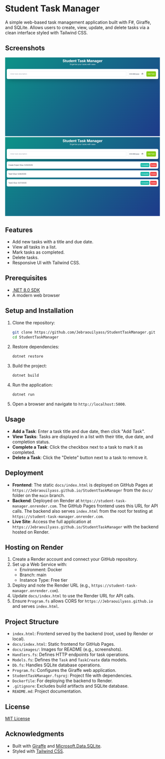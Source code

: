 # Student Task Manager

A simple web-based task management application built with F#, Giraffe, and SQLite. Allows users to create, view, update, and delete tasks via a clean interface styled with Tailwind CSS.

## Screenshots
![Task Manager UI](images/screenshot1.png)
![Adding a Task](images/screenshot2.png)

## Features
- Add new tasks with a title and due date.
- View all tasks in a list.
- Mark tasks as completed.
- Delete tasks.
- Responsive UI with Tailwind CSS.

## Prerequisites
- [.NET 8.0 SDK](https://dotnet.microsoft.com/download/dotnet/8.0)
- A modern web browser

## Setup and Installation
1. Clone the repository:
   ```bash
   git clone https://github.com/Jebraouilyass/StudentTaskManager.git
   cd StudentTaskManager
   ```
2. Restore dependencies:
   ```bash
   dotnet restore
   ```
3. Build the project:
   ```bash
   dotnet build
   ```
4. Run the application:
   ```bash
   dotnet run
   ```
5. Open a browser and navigate to `http://localhost:5000`.

## Usage
- **Add a Task**: Enter a task title and due date, then click "Add Task".
- **View Tasks**: Tasks are displayed in a list with their title, due date, and completion status.
- **Complete a Task**: Click the checkbox next to a task to mark it as completed.
- **Delete a Task**: Click the "Delete" button next to a task to remove it.

## Deployment
- **Frontend**: The static `docs/index.html` is deployed on GitHub Pages at `https://Jebraouilyass.github.io/StudentTaskManager` from the `docs/` folder on the `main` branch.
- **Backend**: Deployed on Render at `https://student-task-manager.onrender.com`. The GitHub Pages frontend uses this URL for API calls. The backend also serves `index.html` from the root for testing at `https://student-task-manager.onrender.com`.
- **Live Site**: Access the full application at `https://Jebraouilyass.github.io/StudentTaskManager` with the backend hosted on Render.

## Hosting on Render
1. Create a Render account and connect your GitHub repository.
2. Set up a Web Service with:
   - Environment: Docker
   - Branch: main
   - Instance Type: Free tier
3. Deploy and note the Render URL (e.g., `https://student-task-manager.onrender.com`).
4. Update `docs/index.html` to use the Render URL for API calls.
5. Ensure `Program.fs` allows CORS for `https://Jebraouilyass.github.io` and serves `index.html`.

## Project Structure
- `index.html`: Frontend served by the backend (root, used by Render or local).
- `docs/index.html`: Static frontend for GitHub Pages.
- `docs/images/`: Images for README (e.g., screenshots).
- `Handlers.fs`: Defines HTTP endpoints for task operations.
- `Models.fs`: Defines the `Task` and `TaskCreate` data models.
- `Db.fs`: Handles SQLite database operations.
- `Program.fs`: Configures the Giraffe web application.
- `StudentTaskManager.fsproj`: Project file with dependencies.
- `Dockerfile`: For deploying the backend to Render.
- `.gitignore`: Excludes build artifacts and SQLite database.
- `README.md`: Project documentation.

## License
[MIT License](LICENSE)

## Acknowledgments
- Built with [Giraffe](https://github.com/giraffe-fsharp/Giraffe) and [Microsoft.Data.SQLite](https://www.nuget.org/packages/Microsoft.Data.SQLite).
- Styled with [Tailwind CSS](https://tailwindcss.com).